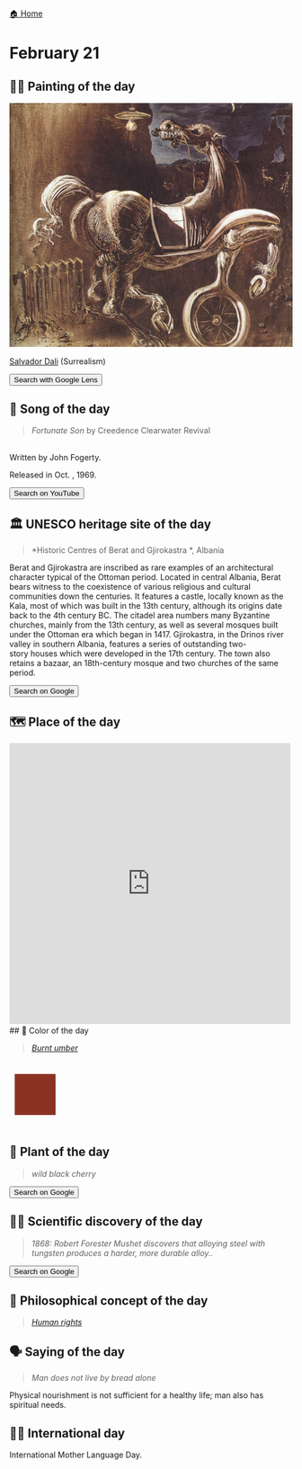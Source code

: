 
[🏠 Home](../../index.md)

# February 21

## 🧑‍🎨 Painting of the day

<img width="600" src="../img/Salvador_Dali_4.jpg">

[Salvador Dali](http://en.wikipedia.org/wiki/Salvador_Dalí) (Surrealism)

<button class="btn btn-success"
onclick=" window.open('https://lens.google.com/uploadbyurl?url=https://iretes.github.io/one-a-day/data/img/Salvador_Dali_4.jpg','_blank')">
Search with Google Lens
</button>

## 🎼 Song of the day

> *Fortunate Son*
by Creedence Clearwater Revival

<br />Written by John Fogerty.

Released in Oct. , 1969.

<button class="btn btn-success"
onclick=" window.open('http://www.youtube.com/search?q=Fortunate Son by Creedence Clearwater Revival','_blank')">
Search on YouTube
</button>

## 🏛️ UNESCO heritage site of the day

> *Historic Centres of Berat and Gjirokastra *, Albania

<p>Berat and Gjirokastra are inscribed as rare examples of an architectural character typical of the Ottoman period. Located in central Albania, Berat bears witness to the coexistence of various religious and cultural communities down the centuries. It features a castle, locally known as the Kala, most of which was built in the 13th century, although its origins date back to the 4th century BC. The citadel area numbers many Byzantine churches, mainly from the 13th century, as well as several mosques built under the Ottoman era which began in 1417. Gjirokastra, in the Drinos river valley in southern Albania, features a series of outstanding two-story houses which were developed in the 17th century. The town also retains a bazaar, an 18th-century mosque and two churches of the same period.</p>

<button class="btn btn-success"
onclick=" window.open('http://www.google.com/search?q=Historic Centres of Berat and Gjirokastra ','_blank')">
Search on Google
</button>

## 🗺️ Place of the day

<iframe
src="https://www.mapcrunch.com"
name="mapcrunch"
width="500"
height="500"
allowTransparency="true"
scrolling="no"
frameborder="0"
>
</iframe>
## 🎨 Color of the day

> *[Burnt umber](https://en.wikipedia.org/wiki/Burnt_umber)*

<div style="color:#8A3324; font-size: 100px;">&#9632;</div>

## 🌿 Plant of the day

> *wild black cherry*

<button class="btn btn-success"
onclick=" window.open('http://www.google.com/search?q=wild black cherry','_blank')">
Search on Google
</button>

## 🧑‍🔬 Scientific discovery of the day

> *1868: Robert Forester Mushet discovers that alloying steel with tungsten produces a harder, more durable alloy..*

<button class="btn btn-success"
onclick=" window.open('http://www.google.com/search?q=1868: Robert Forester Mushet discovers that alloying steel with tungsten produces a harder, more durable alloy..','_blank')">
Search on Google
</button>

## 💭 Philosophical concept of the day

> *[Human rights](https://en.wikipedia.org/wiki/Human_rights)*

## 🗣️ Saying of the day

> *Man does not live by bread alone*

Physical nourishment is not sufficient for a healthy life; man also has spiritual needs.

## 🏳️‍🌈 International day

International Mother Language Day.